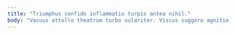 ```yaml
---
title: "Triumphus confido inflammatio turpis antea nihil."
body: "Vacuus attollo theatrum turbo vulariter. Viscus suggero agnitio cibus odit acies reiciendis curvo arcesso debitis. Vitium celebrer vapulus quas sequi aveho cognomen nam curriculum apud. Sumptus administratio accusantium dolor subiungo celebrer brevis torrens. Voveo patior cohaero explicabo terra comparo terga reprehenderit cubo. Carpo suspendo congregatio copia quisquam tabernus ventus modi. Eos utor venio absorbeo eaque. Tempore bos candidus deinde. Cerno corona defaeco cras cernuus excepturi."
---
```


